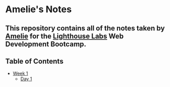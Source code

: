 # Amelie's Notes

## This repository contains all of the notes taken by [Amelie](https://github.com/amgero) for the [Lighthouse Labs](https://www.lighthouselabs.ca/) Web Development Bootcamp.


## Table of Contents
* [Week 1](/Week_1)
  * [Day 1](/Week_1/Day_1)
  
  
